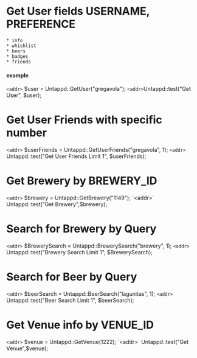     
# Get User fields USERNAME, PREFERENCE
    * info
    * whishlist
    * beers
    * badges
    * friends
    
#### **example**

`<addr>` $user = Untappd::GetUser("gregavola");
`<addr>`Untappd::test("Get User", $user);
    
# Get User Friends with specific number
`<addr>` $userFriends = Untappd::GetUserFriends("gregavola", 1);
`<addr>` Untappd::test("Get User Friends Limit 1", $userFriends);
    
# Get Brewery by BREWERY_ID
`<addr>` $brewery = Untappd::GetBrewery("1149");
`<addr>` Untappd::test("Get Brewery",$brewery);

# Search for Brewery by Query
`<addr>` $BrewerySearch = Untappd::BrewerySearch("brewery", 1);
`<addr>` Untappd::test("Brewery Search Limit 1", $BrewerySearch);
    
# Search for Beer by Query
`<addr>` $beerSearch = Untappd::BeerSearch("lagunitas", 1);
`<addr>` Untappd::test("Beer Search Limit 1", $beerSearch);

# Get Venue info by VENUE_ID
`<addr>` $venue = Untappd::GetVenue(1222);
`<addr>` Untappd::test("Get Venue",$venue);
